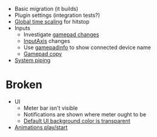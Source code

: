 - Basic migration (it builds)
- Plugin settings (integration tests?)
- [Global time scaling](https://bevyengine.org/learn/book/migration-guides/0.8-0.9/#add-global-time-scaling) for hitstop
- Inputs
	- Investigate [gamepad changes](https://bevyengine.org/learn/book/migration-guides/0.8-0.9/#change-gamepad-rs-tuples-to-normal-structs)
	- [InputAxis](https://bevyengine.org/learn/book/migration-guides/0.8-0.9/#add-getters-and-setters-for-inputaxis-and-buttonsettings) changes
	- Use [gamepadinfo](https://bevyengine.org/learn/book/migration-guides/0.8-0.9/#add-gamepadinfo-expose-gamepad-names) to show connected device name
	- [Gamepad copy](https://bevyengine.org/learn/book/migration-guides/0.8-0.9/#gamepad-type-is-copy-do-not-require-return-references-to-it-in-gamepads-api)
- [System piping](https://bevyengine.org/learn/book/migration-guides/0.8-0.9/#rename-system-chaining-to-system-piping)

# Broken
- UI
	- Meter bar isn't visible
	- Notifications are shown where meter ought to be
	- [Default UI background color is transparent](https://bevyengine.org/learn/book/migration-guides/0.8-0.9/#make-the-default-background-color-of-nodebundle-transparent)
- [Animations play/start](https://bevyengine.org/learn/book/migration-guides/0.8-0.9/#rename-play-to-start-and-add-new-play-method-that-won-t-overwrite-the-existing-animation-if-it-s-already-playing)
